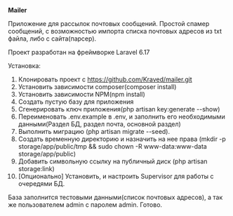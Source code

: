 <b>Mailer</b>

Приложение для рассылок почтовых сообщений.
Простой спамер сообщений, с возможностью импорта списка почтовых адресов из txt файла, либо с сайта(парсер).


Проект разработан на фреймворке Laravel 6.17

Установка:
1. Клонировать проект с https://github.com/Kraved/mailer.git
2. Установить зависимости composer(composer install)
3. Установить зависимости NPM(npm install)
4. Создать пустую базу для приложения
5. Сгенерировать ключ приложения(php artisan key:generate --show)
6. Переименовать .env.example в .env, и заполнить его необходимыми данными(Раздел БД, раздел почта, основной раздел)
7. Выполнить миграцию (php artisan migrate --seed). 
8. Создать временную директорию и назначить на нее права (mkdir -p storage/app/public/tmp && sudo chown -R www-data:www-data storage/app/public) 
9. Добавить символьную ссылку на публичный диск (php artisan storage:link)
10. [Опционально] Установить, и настроить Supervisor для работы с очередями БД.

База заполнится тестовыми данными(список почтовых адресов), а так же пользователем admin с паролем admin.
Готово.

